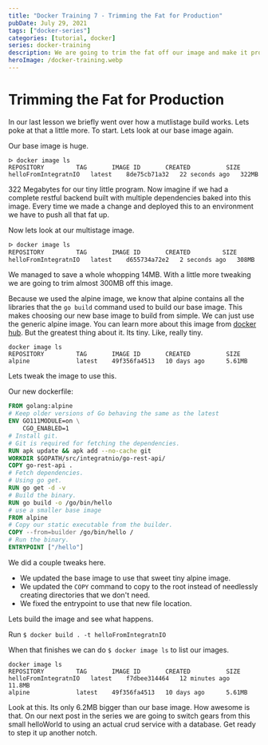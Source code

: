 ```yaml
---
title: "Docker Training 7 - Trimming the Fat for Production"
pubDate: July 29, 2021
tags: ["docker-series"]
categories: [tutorial, docker]
series: docker-training
description: We are going to trim the fat off our image and make it production ready.
heroImage: /docker-training.webp
---
```


# Trimming the Fat for Production

In our last lesson we briefly went over how a mutlistage build works. Lets poke at that a little more. To start. Lets look at our base image again.

Our base image is huge.

```shell
ᐅ docker image ls
REPOSITORY         TAG       IMAGE ID       CREATED          SIZE
helloFromIntegratnIO   latest    8de75cb71a32   22 seconds ago   322MB
```

322 Megabytes for our tiny little program. Now imagine if we had a complete restful backend built with multiple dependencies baked into this image. Every time we made a change and deployed this to an environment we have to push all that fat up.

Now lets look at our multistage image.

```sh
ᐅ docker image ls
REPOSITORY         TAG       IMAGE ID       CREATED         SIZE
helloFromIntegratnIO   latest    d655734a72e2   2 seconds ago   308MB
```

We managed to save a whole whopping 14MB. With a little more tweaking we are going to trim almost 300MB off this image.

Because we used the alpine image, we know that alpine contains all the libraries that the `go build` command used to build our base image. This makes choosing our new base image to build from simple. We can just use the generic alpine image. You can learn more about this image from [docker hub](https://hub.docker.com/_/alpine). But the greatest thing about it. Its tiny. Like, really tiny.

```shell
docker image ls
REPOSITORY         TAG       IMAGE ID       CREATED          SIZE
alpine             latest    49f356fa4513   10 days ago      5.61MB
```

Lets tweak the image to use this.

Our new dockerfile:

```dockerfile
FROM golang:alpine
# Keep older versions of Go behaving the same as the latest
ENV GO111MODULE=on \
    CGO_ENABLED=1
# Install git.
# Git is required for fetching the dependencies.
RUN apk update && apk add --no-cache git
WORKDIR $GOPATH/src/integratnio/go-rest-api/
COPY go-rest-api .
# Fetch dependencies.
# Using go get.
RUN go get -d -v
# Build the binary.
RUN go build -o /go/bin/hello
# use a smaller base image
FROM alpine
# Copy our static executable from the builder.
COPY --from=builder /go/bin/hello /
# Run the binary.
ENTRYPOINT ["/hello"]
```

We did a couple tweaks here.

* We updated the base image to use that sweet tiny alpine image.
* We updated the `COPY` command to copy to the root instead of needlessly creating directories that we don't need.
* We fixed the entrypoint to use that new file location.

Lets build the image and see what happens.

Run `$ docker build . -t helloFromIntegratnIO`

When that finishes we can do `$ docker image ls` to list our images.

```shell
docker image ls
REPOSITORY         TAG       IMAGE ID       CREATED          SIZE
helloFromIntegratnIO   latest    f7dbee314464   12 minutes ago   11.8MB
alpine             latest    49f356fa4513   10 days ago      5.61MB
```

Look at this. Its only 6.2MB bigger than our base image. How awesome is that. On our next post in the series we are going to switch gears from this small helloWorld to using an actual crud service with a database. Get ready to step it up another notch.
